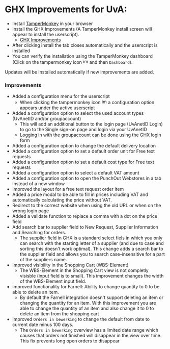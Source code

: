 # GHX Improvements for UvA:

- Install [TamperMonkey](https://www.tampermonkey.net/) in your browser
- Install the GHX Improvements (A TamperMonkey install screen will appear to install the userscript).
  - [GHX Improvements](https://github.com/rfkortekaas/ghximprovements/blob/master/GHX%20Improvements.user.js?raw=true)
- After clicking install the tab closes automatically and the userscript is installed
- You can verify the installation using the TamperMonkey dashboard (Click on the tampermonkey icon <img width="16" alt="image" src="https://user-images.githubusercontent.com/1042678/146504143-95bfacf3-d9af-4d0d-8490-f43430d86638.png"> and then `Dashboard`). 


Updates will be installed automatically if new improvements are added.

### Improvements
- Added a configuration menu for the userscript
  - When clicking the tampermonkey icon <img width="16" alt="image" src="https://user-images.githubusercontent.com/1042678/146504143-95bfacf3-d9af-4d0d-8490-f43430d86638.png"> a configuration option appears under the active userscript
- Added a configuration option to select the used account types (UvAnetID and/or groupaccount)
  - This will add an additional button to the login page (UvAnetID Login) to go to the Single sign-on page and login via your UvAnetID
  - Logging in with the groupaccount can be done using the GHX login form
- Added a configuration option to change the default delivery location
- Added a configuration option to set a default order unit for Free text requests
- Added a configuration option to set a default cost type for Free text requests
- Added a configuration option to select a default VAT amount
- Added a configuration option to open the PunchOut Webstores in a tab instead of a new window
- Improved the layout for a free text request order item
- Added a price modal to be able to fill in prices including VAT and automatically calculating the price without VAT.
- Redirect to the correct website when using the old URL or when on the wrong login page
- Added a validate function to replace a comma with a dot on the price field
- Add search bar to supplier field to New Request, Supplier Information and Searching for orders.
  - The supplier field in GHX is a standard select fiels in which you only can search with the starting letter of a supplier (and due to case and sorting this doesn't work optimal). This change adds a search bar to the supplier field and allows you to search case-insensitive for a part of the suppliers name.
- Improved visibility in the Shopping Cart (WBS-Element)
  - The WBS-Element in the Shopping Cart view is not completly visisble (input field is to small). This improvement changes the width of the WBS-Element input field. 
- Improved functionality for Farnell: Ability to change quantity to 0 to be able to delete an item. 
  - By default the Farnell integration doesn't support deleting an item or changing the quantity for an item. With this improvement you are able to change the quantity of an item and also change it to 0 to delete an item from the shopping cart
- Improved `Orders in bewerking` to change the default from date to current date minus 100 days.
  - The `Orders in bewerking` overview has a limited date range which causes that orders not finished will disappear in the view over time. This fix prevents long open orders to disappear
